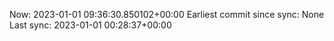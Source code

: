 Now: 2023-01-01 09:36:30.850102+00:00 Earliest commit since sync: None Last sync: 2023-01-01 00:28:37+00:00
